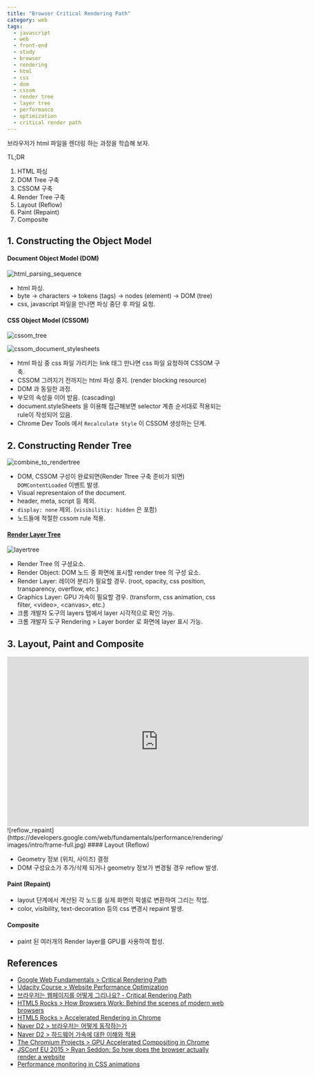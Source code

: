 ```yaml
---
title: "Browser Critical Rendering Path"
category: web
tags:
  - javascript
  - web
  - front-end
  - study
  - browser
  - rendering
  - html
  - css
  - dom
  - cssom
  - render tree
  - layer tree
  - performance
  - optimization
  - critical render path
---
```


브라우저가 html 파일을 렌더링 하는 과정을 학습해 보자.

TL;DR

1. HTML 파싱
2. DOM Tree 구축
3. CSSOM 구축
4. Render Tree 구축
5. Layout (Reflow)
6. Paint (Repaint)
7. Composite

## 1. Constructing the Object Model

#### Document Object Model (DOM)

![html_parsing_sequence]({{site.url}}{{site.baseurl}}/assets/images/critical_rendering_path/html_parsing_sequence.PNG)

- html 파싱.
- byte -> characters -> tokens (tags) -> nodes (element) -> DOM (tree)
- css, javascript 파일을 만나면 파싱 중단 후 파일 요청.


#### CSS Object Model (CSSOM)

![cssom_tree]({{site.url}}{{site.baseurl}}/assets/images/critical_rendering_path/cssom_tree.PNG)

![cssom_document_stylesheets]({{site.url}}{{site.baseurl}}/assets/images/critical_rendering_path/cssom_document_stylesheets.png)

- html 파싱 중 css 파일 가리키는 link 태그 만나면 css 파일 요청하여 CSSOM 구축.
- CSSOM 그려지기 전까지는 html 파싱 중지. (render blocking resource)
- DOM 과 동일한 과정.
- 부모의 속성을 이어 받음. (cascading)
- document.styleSheets 을 이용해 접근해보면 selector 계층 순서대로 적용되는 rule이 작성되어 있음.
- Chrome Dev Tools 에서 `Recalculate Style` 이 CSSOM 생성하는 단계.


## 2. Constructing Render Tree

![combine_to_rendertree]({{site.url}}{{site.baseurl}}/assets/images/critical_rendering_path/constructing_render_tree.PNG)

- DOM, CSSOM 구성이 완료되면(Render Ttree 구축 준비가 되면) `DOMContentLoaded` 이벤트 발생.
- Visual representaion of the document.
- header, meta, script 등 제외.
- `display: none` 제외. (`visibilitiy: hidden` 은 포함)
- 노드들에 적절한 cssom rule 적용.


#### [Render Layer Tree](https://www.chromium.org/developers/design-documents/gpu-accelerated-compositing-in-chrome)

![layertree]({{site.url}}{{site.baseurl}}/assets/images/critical_rendering_path/domtree_layertree.PNG)

- Render Tree 의 구셩요소.
- Render Object: DOM 노드 중 화면에 표시할 render tree 의 구성 요소.  
- Render Layer: 레이어 분리가 필요할 경우. (root, opacity, css position, transparency, overflow, etc.)
- Graphics Layer: GPU 가속이 필요할 경우. (transform, css animation, css filter, \<video>, \<canvas>, etc.)
- 크롬 개발자 도구의 layers 탭에서 layer 시각적으로 확인 가능.
- 크롬 개발자 도구 Rendering > Layer border 로 화면에 layer 표시 가능. 

## 3. Layout, Paint and Composite

<iframe width="700" height="394" src="https://www.youtube.com/embed/ZTnIxIA5KGw" frameborder="0" allow="accelerometer; autoplay; clipboard-write; encrypted-media; gyroscope; picture-in-picture" allowfullscreen></iframe>
![reflow_repaint](https://developers.google.com/web/fundamentals/performance/rendering/images/intro/frame-full.jpg)
#### Layout (Reflow)

- Geometry 정보 (위치, 사이즈) 결정
- DOM 구성요소가 추가/삭제 되거나 geometry 정보가 변경될 경우 reflow 발생.

#### Paint (Repaint)

- layout 단계에서 계산된 각 노드를 실제 화면의 픽셀로 변환하여 그리는 작업.
- color, visibility, text-decoration 등의 css 변경시 repaint 발생.

#### Composite 

- paint 된 여러개의 Render layer를 GPU를 사용하여 합성.

## References
- [Google Web Fundamentals > Critical Rendering Path](https://developers.google.com/web/fundamentals/performance/critical-rendering-path)
- [Udacity Course > Website Performance Optimization](https://www.udacity.com/course/website-performance-optimization--ud884)
- [브라우저는 웹페이지를 어떻게 그리나요? - Critical Rendering Path](https://post.naver.com/viewer/postView.nhn?volumeNo=8431285&memberNo=34176766)
- [HTML5 Rocks > How Browsers Work: Behind the scenes of modern web browsers](https://www.html5rocks.com/en/tutorials/internals/howbrowserswork)
- [HTML5 Rocks > Accelerated Rendering in Chrome](https://www.html5rocks.com/ko/tutorials/speed/layers/)
- [Naver D2 > 브라우저는 어떻게 동작하는가](https://d2.naver.com/helloworld/59361)
- [Naver D2 > 하드웨어 가속에 대한 이해와 적용](https://d2.naver.com/helloworld/2061385)
- [The Chromium Projects > GPU Accelerated Compositing in Chrome](https://www.chromium.org/developers/design-documents/gpu-accelerated-compositing-in-chrome)
- [JSConf EU 2015 > Ryan Seddon:  So how does the browser actually render a website](https://www.youtube.com/watch?v=SmE4OwHztCc&feature=emb_title)
- [Performance monitoring in CSS animations](https://medium.com/chegg/performance-monitoring-in-css-animations-f11a21d0054f)
